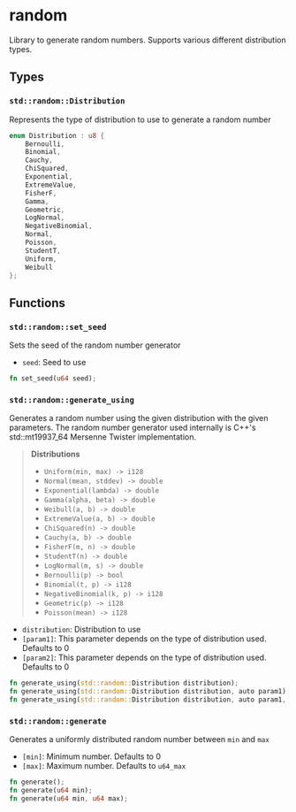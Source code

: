 # random
Library to generate random numbers. Supports various different distribution types.


## Types

### `std::random::Distribution`

Represents the type of distribution to use to generate a random number

```rust
enum Distribution : u8 {
    Bernoulli,
    Binomial,
    Cauchy,
    ChiSquared,
    Exponential,
    ExtremeValue,
    FisherF,
    Gamma,
    Geometric,
    LogNormal,
    NegativeBinomial,
    Normal,
    Poisson,
    StudentT,
    Uniform,
    Weibull
};
```


## Functions

### `std::random::set_seed`

Sets the seed of the random number generator
- `seed`: Seed to use


```rust
fn set_seed(u64 seed);
```

### `std::random::generate_using`

Generates a random number using the given distribution with the given parameters.
The random number generator used internally is C++'s std::mt19937_64 Mersenne Twister implementation.

> **Distributions**
> - `Uniform(min, max) -> i128`
> - `Normal(mean, stddev) -> double`
> - `Exponential(lambda) -> double`
> - `Gamma(alpha, beta) -> double`
> - `Weibull(a, b) -> double`
> - `ExtremeValue(a, b) -> double`
> - `ChiSquared(n) -> double`
> - `Cauchy(a, b) -> double`
> - `FisherF(m, n) -> double`
> - `StudentT(n) -> double`
> - `LogNormal(m, s) -> double`
> - `Bernoulli(p) -> bool`
> - `Binomial(t, p) -> i128`
> - `NegativeBinomial(k, p) -> i128`
> - `Geometric(p) -> i128`
> - `Poisson(mean) -> i128`

- `distribution`: Distribution to use
- `[param1]`: This parameter depends on the type of distribution used. Defaults to 0
- `[param2]`: This parameter depends on the type of distribution used. Defaults to 0


```rust
fn generate_using(std::random::Distribution distribution);
fn generate_using(std::random::Distribution distribution, auto param1);
fn generate_using(std::random::Distribution distribution, auto param1, auto param2);
```

### `std::random::generate`

Generates a uniformly distributed random number between `min` and `max`
- `[min]`: Minimum number. Defaults to 0
- `[max]`: Maximum number. Defaults to `u64_max`


```rust
fn generate();
fn generate(u64 min);
fn generate(u64 min, u64 max);
```

